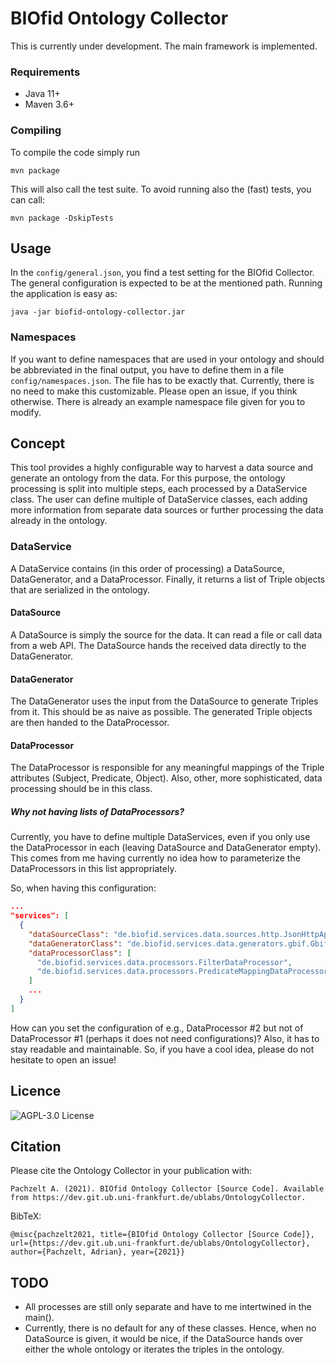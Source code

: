 # BIOfid Ontology Collector

This is currently under development. The main framework is implemented.

### Requirements
- Java 11+
- Maven 3.6+

### Compiling
To compile the code simply run

```shell
mvn package
```

This will also call the test suite.
To avoid running also the (fast) tests, you can call:

```shell
mvn package -DskipTests
```

## Usage
In the `config/general.json`, you find a test setting for the BIOfid Collector. The general configuration is expected to be at the mentioned path. Running the application is easy as:

```shell
java -jar biofid-ontology-collector.jar
```

### Namespaces
If you want to define namespaces that are used in your ontology and should be abbreviated in the final output, you have to define them in a file `config/namespaces.json`. The file has to be exactly that. Currently, there is no need to make this customizable. Please open an issue, if you think otherwise. There is already an example namespace file given for you to modify.


## Concept
This tool provides a highly configurable way to harvest a data source and generate an ontology from the data. For this purpose, the ontology processing is split into multiple steps, each processed by a DataService class. The user can define multiple of DataService classes, each adding more information from separate data sources or further processing the data already in the ontology.

### DataService
A DataService contains (in this order of processing) a DataSource, DataGenerator, and a DataProcessor. Finally, it returns a list of Triple objects that are serialized in the ontology.

#### DataSource
A DataSource is simply the source for the data. It can read a file or call data from a web API. The DataSource hands the received data directly to the DataGenerator.

#### DataGenerator
The DataGenerator uses the input from the DataSource to generate Triples from it. This should be as naive as possible. The generated Triple objects are then handed to the DataProcessor.

#### DataProcessor
The DataProcessor is responsible for any meaningful mappings of the Triple attributes (Subject, Predicate, Object). Also, other, more sophisticated, data processing should be in this class.

##### Why not having lists of DataProcessors?
Currently, you have to define multiple DataServices, even if you only use the DataProcessor in each (leaving DataSource and DataGenerator empty). This comes from me having currently no idea how to parameterize the DataProcessors in this list appropriately.

So, when having this configuration:

```json
...
"services": [
  {
    "dataSourceClass": "de.biofid.services.data.sources.http.JsonHttpApi",
    "dataGeneratorClass": "de.biofid.services.data.generators.gbif.GbifGenericDataGenerator",
    "dataProcessorClass": [
      "de.biofid.services.data.processors.FilterDataProcessor",
      "de.biofid.services.data.processors.PredicateMappingDataProcessor"
    ]
    ...
  }
]
```

How can you set the configuration of e.g., DataProcessor #2 but not of DataProcessor #1 (perhaps it does not need configurations)? Also, it has to stay readable and maintainable. So, if you have a cool idea, please do not hesitate to open an issue!

## Licence
![AGPL-3.0 License](https://www.gnu.org/graphics/agplv3-88x31.png)

## Citation
Please cite the Ontology Collector in your publication with:
```
Pachzelt A. (2021). BIOfid Ontology Collector [Source Code]. Available from https://dev.git.ub.uni-frankfurt.de/ublabs/OntologyCollector.
```

BibTeX:
```
@misc{pachzelt2021, title={BIOfid Ontology Collector [Source Code]}, url={https://dev.git.ub.uni-frankfurt.de/ublabs/OntologyCollector}, author={Pachzelt, Adrian}, year={2021}} 
```

## TODO
* All processes are still only separate and have to me intertwined in the main().
* Currently, there is no default for any of these classes. Hence, when no DataSource is given, it would be nice, if the DataSource hands over either the whole ontology or iterates the triples in the ontology.